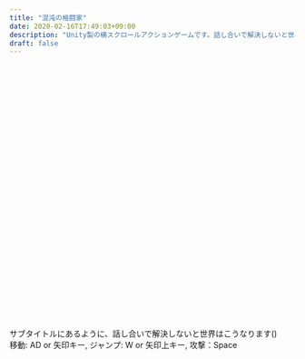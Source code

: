 ```yaml
---
title: "混沌の格闘家"
date: 2020-02-16T17:49:03+09:00
description: "Unity製の横スクロールアクションゲームです。話し合いで解決しないと世界はこうなります。"
draft: false
---
```


<script src="Build/UnityLoader.js" onload="UnityLoader.instantiate('unityContainer', 'Build/ForWebGL.json');" async></script>

<div id="unityContainer" style="width: 800px; height: 450px; margin: auto"></div>

サブタイトルにあるように、話し合いで解決しないと世界はこうなります()  
移動: AD or 矢印キー, ジャンプ: W or 矢印上キー, 攻撃：Space
